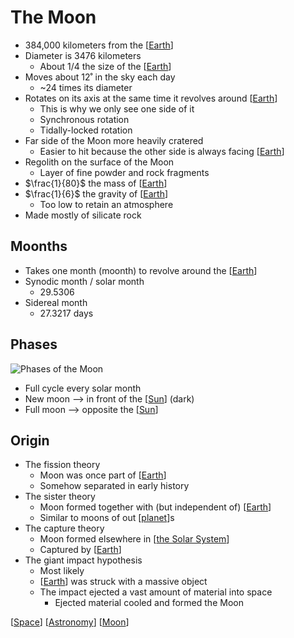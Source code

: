 # The Moon

- 384,000 kilometers from the [[Earth]]
- Diameter is 3476 kilometers
  - About $1/4$ the size of the [[Earth]]
- Moves about 12˚ in the sky each day
  - ~24 times its diameter
- Rotates on its axis at the same time it revolves around [[Earth]]
  - This is why we only see one side of it
  - Synchronous rotation
  - Tidally-locked rotation
- Far side of the Moon more heavily cratered
  - Easier to hit because the other side is always facing [[Earth]]
- Regolith on the surface of the Moon
  - Layer of fine powder and rock fragments
- $\frac{1}{80}$ the mass of [[Earth]]
- $\frac{1}{6}$ the gravity of [[Earth]]
  - Too low to retain an atmosphere
- Made mostly of silicate rock

## Moonths

- Takes one month (moonth) to revolve around the [[Earth]]
- Synodic month / solar month
  - 29.5306
- Sidereal month
  - 27.3217 days

## Phases

![Phases of the Moon](/assets/second-brain/2020-09-27-07-17-00.png)

- Full cycle every solar month
- New moon --> in front of the [[Sun]] (dark)
- Full moon --> opposite the [[Sun]]

## Origin

- The fission theory
  - Moon was once part of [[Earth]]
  - Somehow separated in early history
- The sister theory
  - Moon formed together with (but independent of) [[Earth]]
  - Similar to moons of out [[planet]]s
- The capture theory
  - Moon formed elsewhere in [[the Solar System]]
  - Captured by [[Earth]]
- The giant impact hypothesis
  - Most likely
  - [[Earth]] was struck with a massive object
  - The impact ejected a vast amount of material into space
    - Ejected material cooled and formed the Moon

[[Space]] [[Astronomy]] [[Moon]]

[//begin]: # "Autogenerated link references for markdown compatibility"
[Earth]: earth "Earth 🜨"
[Earth]: earth "Earth 🜨"
[Earth]: earth "Earth 🜨"
[Earth]: earth "Earth 🜨"
[Earth]: earth "Earth 🜨"
[Earth]: earth "Earth 🜨"
[Earth]: earth "Earth 🜨"
[Sun]: sun "Sun"
[Sun]: sun "Sun"
[Earth]: earth "Earth 🜨"
[Earth]: earth "Earth 🜨"
[planet]: planet "Planet"
[the Solar System]: the-solar-system "The Solar System"
[Earth]: earth "Earth 🜨"
[Earth]: earth "Earth 🜨"
[Space]: space "Space"
[Astronomy]: astronomy "Astronomy"
[Moon]: moon "Moon"
[//end]: # "Autogenerated link references"
